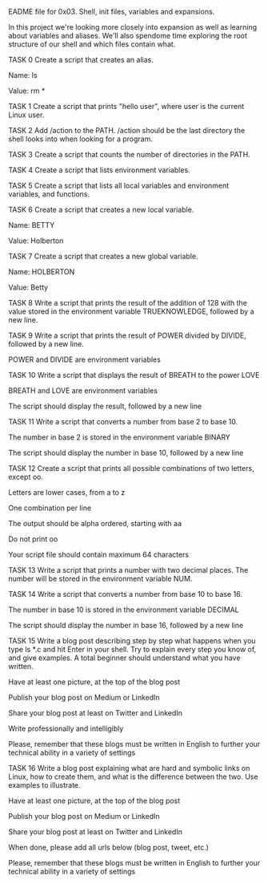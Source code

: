 EADME file for 0x03. Shell, init files, variables and expansions.



In this project we're looking more closely into expansion as well as learning about variables and aliases. We'll also spendome time exploring the root structure of our shell and which files contain what.



TASK 0 Create a script that creates an alias.



Name: ls

Value: rm *

TASK 1 Create a script that prints "hello user", where user is the current Linux user.



TASK 2 Add /action to the PATH. /action should be the last directory the shell looks into when looking for a program.



TASK 3 Create a script that counts the number of directories in the PATH.



TASK 4 Create a script that lists environment variables.



TASK 5 Create a script that lists all local variables and environment variables, and functions.



TASK 6 Create a script that creates a new local variable.



Name: BETTY

Value: Holberton

TASK 7 Create a script that creates a new global variable.



Name: HOLBERTON

Value: Betty

TASK 8 Write a script that prints the result of the addition of 128 with the value stored in the environment variable TRUEKNOWLEDGE, followed by a new line.



TASK 9 Write a script that prints the result of POWER divided by DIVIDE, followed by a new line.



POWER and DIVIDE are environment variables

TASK 10 Write a script that displays the result of BREATH to the power LOVE



BREATH and LOVE are environment variables

The script should display the result, followed by a new line

TASK 11 Write a script that converts a number from base 2 to base 10.



The number in base 2 is stored in the environment variable BINARY

The script should display the number in base 10, followed by a new line

TASK 12 Create a script that prints all possible combinations of two letters, except oo.



Letters are lower cases, from a to z

One combination per line

The output should be alpha ordered, starting with aa

Do not print oo

Your script file should contain maximum 64 characters

TASK 13 Write a script that prints a number with two decimal places. The number will be stored in the environment variable NUM.



TASK 14 Write a script that converts a number from base 10 to base 16.



The number in base 10 is stored in the environment variable DECIMAL

The script should display the number in base 16, followed by a new line

TASK 15 Write a blog post describing step by step what happens when you type ls *.c and hit Enter in your shell. Try to explain every step you know of, and give examples. A total beginner should understand what you have written.



Have at least one picture, at the top of the blog post

Publish your blog post on Medium or LinkedIn

Share your blog post at least on Twitter and LinkedIn

Write professionally and intelligibly

Please, remember that these blogs must be written in English to further your technical ability in a variety of settings

TASK 16 Write a blog post explaining what are hard and symbolic links on Linux, how to create them, and what is the difference between the two. Use examples to illustrate.



Have at least one picture, at the top of the blog post

Publish your blog post on Medium or LinkedIn

Share your blog post at least on Twitter and LinkedIn

When done, please add all urls below (blog post, tweet, etc.)



Please, remember that these blogs must be written in English to further your technical ability in a variety of settings
